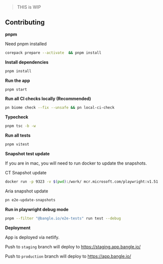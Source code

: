 > THIS is WIP

## Contributing

**pnpm**

Need pnpm installed

```bash
corepack prepare --activate  && pnpm install
```

**Install dependencies**

```bash
pnpm install
```

**Run the app**

```bash
pnpm start
```

**Run all CI checks locally (Recommended)**

```bash
pn biome check --fix --unsafe && pn local-ci-check
```

**Typecheck**

```bash
pnpm tsc -b -w
```

**Run all tests**

```bash
pnpm vitest
```

**Snapshot test update**

If you are in mac, you will need to run docker to update the snapshots.

CT Snapshot update
```bash
docker run -p 9323 -v $(pwd):/work/ mcr.microsoft.com/playwright:v1.51.1-noble bash -c 'cd work && corepack enable && corepack prepare --activate  && pnpm install  && pnpm run e2e-install && NODE_OPTIONS="--max-old-space-size=8144" pnpm run e2e-ct-update-snapshots'
```

Aria snapshot update

```bash
pn e2e-update-snapshots
```

**Run in playwright debug mode**

```bash
pnpm --filter "@bangle.io/e2e-tests" run test --debug
```


**Deployment**

App is deployed via netlify. 

Push to `staging` branch will deploy to https://staging.app.bangle.io/

Push to `production` branch will deploy to https://app.bangle.io/

